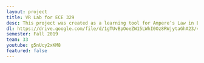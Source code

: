 ```yaml
---
layout: project
title: VR Lab for ECE 329
desc: This project was created as a learning tool for Ampere’s Law in ECE329.  Students can grab wires, decide the magnitude and direction of current flowing through them, and then place them in an area that will visualize the resulting magnetic field created by one or more wires.
dl: https://drive.google.com/file/d/1gTUvBpOoeZW15LWhI0Oz8RWjytaGhA23/view?usp=sharing
semester: Fall 2019
team: 33
youtube: g5nUcy2xKM8
featured: false
---
```

